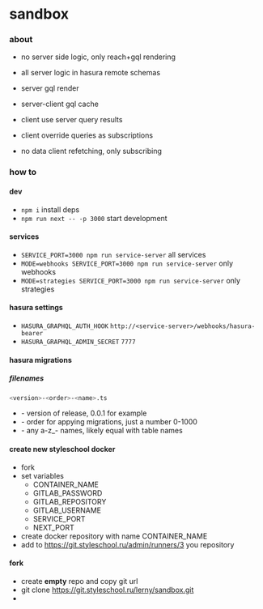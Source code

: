 # sandbox

### about

- no server side logic, only reach+gql rendering
- all server logic in hasura remote schemas

- server gql render
- server-client gql cache
- client use server query results
- client override queries as subscriptions
- no data client refetching, only subscribing

### how to

#### dev

- `npm i` install deps
- `npm run next -- -p 3000` start development

#### services

- `SERVICE_PORT=3000 npm run service-server` all services
- `MODE=webhooks SERVICE_PORT=3000 npm run service-server` only webhooks
- `MODE=strategies SERVICE_PORT=3000 npm run service-server` only strategies

#### hasura settings

- `HASURA_GRAPHQL_AUTH_HOOK` `http://<service-server>/webhooks/hasura-bearer`
- `HASURA_GRAPHQL_ADMIN_SECRET` `7777`

#### hasura migrations

##### filenames

```sh
<version>-<order>-<name>.ts
```

- <version> - version of release, 0.0.1 for example
- <order> - order for appying migrations, just a number 0-1000
- <name> - any a-z_- names, likely equal with table names

#### create new styleschool docker

- fork
- set variables
  - CONTAINER_NAME
  - GITLAB_PASSWORD
  - GITLAB_REPOSITORY
  - GITLAB_USERNAME
  - SERVICE_PORT
  - NEXT_PORT
- create docker repository with name CONTAINER_NAME
- add to https://git.styleschool.ru/admin/runners/3 you repository

#### fork

- create **empty** repo and copy git url
- git clone https://git.styleschool.ru/lerny/sandbox.git
- 